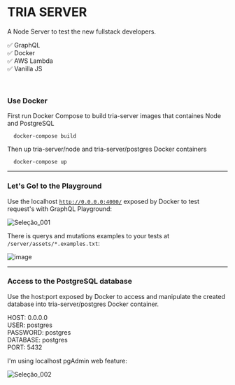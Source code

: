 # TRIA SERVER
A Node Server to test the new fullstack developers.

:white_check_mark: GraphQL <br>
:white_check_mark: Docker <br>
:white_check_mark: AWS Lambda <br>
:white_check_mark: Vanilla JS <br>

<br>

### Use Docker 

First run Docker Compose to build tria-server images that containes Node and PostgreSQL
```
  docker-compose build
```

Then up tria-server/node and tria-server/postgres Docker containers
```
  docker-compose up
```

<hr>

### Let's Go! to the Playground

Use the localhost <code>http://0.0.0.0:4000/</code> exposed by Docker to test request's with GraphQL Playground:

![Seleção_001](https://user-images.githubusercontent.com/8376833/126673127-3a83d271-6aef-44aa-b3a4-3aaf6316a2ca.png)


There is querys and mutations examples to your tests at <code>/server/assets/*.examples.txt</code>:

![image](https://user-images.githubusercontent.com/8376833/125347937-f51aa980-e331-11eb-9a5f-af67c340b853.png)

<hr>

### Access to the PostgreSQL database

Use the host:port exposed by Docker to access and manipulate the created database into tria-server/postgres Docker container.

HOST: 0.0.0.0<br>
USER: postgres<br>
PASSWORD: postgres<br>
DATABASE: postgres<br>
PORT: 5432<br>

I'm using localhost pgAdmin web feature:

![Seleção_002](https://user-images.githubusercontent.com/8376833/126674795-8e8763b7-691a-4187-92da-40225255ec35.png)


